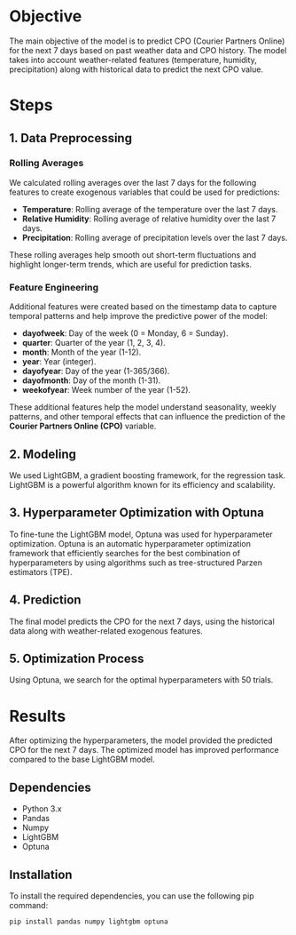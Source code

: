 # Objective
The main objective of the model is to predict CPO (Courier Partners Online) for the next 7 days based on past weather data and CPO history. The model takes into account weather-related features (temperature, humidity, precipitation) along with historical data to predict the next CPO value.

# Steps
## 1. Data Preprocessing

### Rolling Averages
We calculated rolling averages over the last 7 days for the following features to create exogenous variables that could be used for predictions:
- **Temperature**: Rolling average of the temperature over the last 7 days.
- **Relative Humidity**: Rolling average of relative humidity over the last 7 days.
- **Precipitation**: Rolling average of precipitation levels over the last 7 days.

These rolling averages help smooth out short-term fluctuations and highlight longer-term trends, which are useful for prediction tasks.

### Feature Engineering
Additional features were created based on the timestamp data to capture temporal patterns and help improve the predictive power of the model:
- **dayofweek**: Day of the week (0 = Monday, 6 = Sunday).
- **quarter**: Quarter of the year (1, 2, 3, 4).
- **month**: Month of the year (1-12).
- **year**: Year (integer).
- **dayofyear**: Day of the year (1-365/366).
- **dayofmonth**: Day of the month (1-31).
- **weekofyear**: Week number of the year (1-52).
  
These additional features help the model understand seasonality, weekly patterns, and other temporal effects that can influence the prediction of the **Courier Partners Online (CPO)** variable.

## 2. Modeling
We used LightGBM, a gradient boosting framework, for the regression task. LightGBM is a powerful algorithm known for its efficiency and scalability.

## 3. Hyperparameter Optimization with Optuna
To fine-tune the LightGBM model, Optuna was used for hyperparameter optimization. Optuna is an automatic hyperparameter optimization framework that efficiently searches for the best combination of hyperparameters by using algorithms such as tree-structured Parzen estimators (TPE).

## 4. Prediction
The final model predicts the CPO for the next 7 days, using the historical data along with weather-related exogenous features.

## 5. Optimization Process
Using Optuna, we search for the optimal hyperparameters with 50 trials.

# Results
After optimizing the hyperparameters, the model provided the predicted CPO for the next 7 days. The optimized model has improved performance compared to the base LightGBM model.

## Dependencies

- Python 3.x
- Pandas
- Numpy
- LightGBM
- Optuna

## Installation

To install the required dependencies, you can use the following pip command:

```bash
pip install pandas numpy lightgbm optuna

